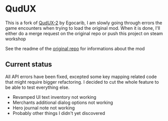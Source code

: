 # QudUX
This is a fork of [QudUX-2](https://github.com/egocarib/CavesOfQud-QudUX-v2?tab=readme-ov-file) by Egocarib, I am slowly going through errors the game encounters when trying to load the original mod. When it is done, I'll either do a merge request on the original repo or push this project on steam workshop

See the readme of the [original repo](https://github.com/egocarib/CavesOfQud-QudUX-v2?tab=readme-ov-file) for informations about the mod

## Current status
All API errors have been fixed, excepted some key mapping related code that might require bigger refactoring. I decided to cut the whole feature to be able to test everything else.

- Revamped UI text inventory not working
- Merchants additional dialog options not working
- Hero journal note not working
- Probably other things I didn't yet discovered